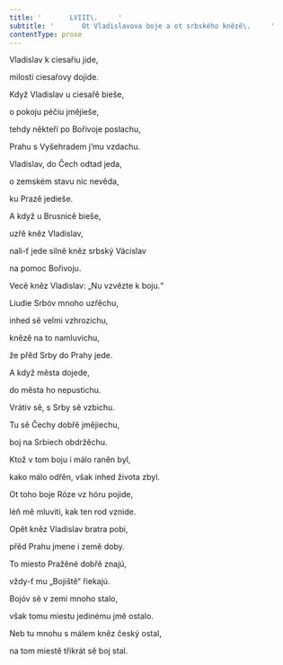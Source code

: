 ```yaml
---
title: '       LVIII\.     '
subtitle: '       Ot Vladislavova boje a ot srbského knězě\.     '
contentType: prose
---
```


<section>

Vladislav k ciesařiu jide,

milosti ciesařovy dojide.

Když Vladislav u ciesařě bieše,

o pokoju péčiu jmějieše,

tehdy někteří po Bořivoje poslachu,

Prahu s Vyšehradem j’mu vzdachu.

Vladislav, do Čech odtad jeda,

o zemském stavu nic nevěda,

ku Prazě jedieše.

A když u Brusnicě bieše,

uzřě kněz Vladislav,

nali-ť jede silně kněz srbský Vácislav

na pomoc Bořivoju.

Vecě kněz Vladislav: „Nu vzvězte k boju.“

Liudie Srbóv mnoho uzřěchu,

inhed sě velmi vzhrozichu,

knězě na to namluvichu,

že přěd Srby do Prahy jede.

A když města dojede,

do města ho nepustichu.

Vrátiv sě, s Srby sě vzbichu.

Tu sě Čechy dobřě jmějiechu,

boj na Srbiech obdržěchu.

Ktož v tom boju i málo raněn byl,

kako málo odřěn, však inhed života zbyl.

Ot toho boje Róze vz hóru pojide,

léň mě mluviti, kak ten rod vznide.

Opět kněz Vladislav bratra pobi,

přěd Prahu jmene i země doby.

To miesto Pražěné dobřě znajú,

vždy-ť mu „Bojiště“ řiekajú.

Bojóv sě v zemi mnoho stalo,

však tomu miestu jedinému jmě ostalo.

Neb tu mnohu s málem kněz český ostal,

na tom miestě třikrát sě boj stal.

</section>
